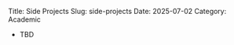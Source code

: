 Title: Side Projects
Slug: side-projects
Date: 2025-07-02
Category: Academic

<!-- PELICAN_END_SUMMARY -->
- TBD


